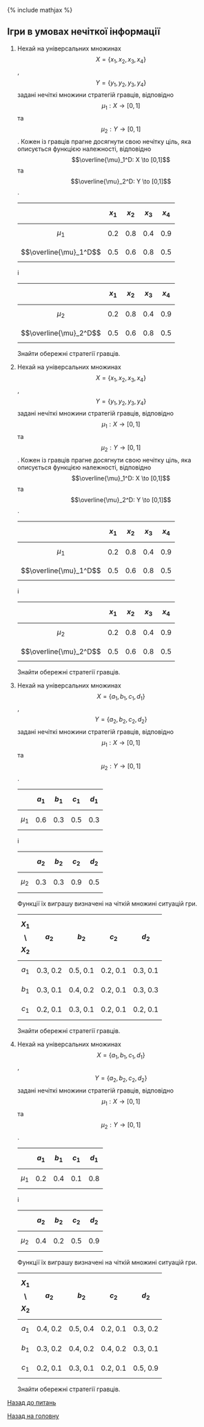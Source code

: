 <!-- 15.05 -->
{% include mathjax %}

## Ігри в умовах нечіткої інформації

1. Нехай на універсальних множинах $$X = \{x_1, x_2, x_3, x_4\}$$, $$Y = \{y_1, y_2, y_3, y_4\}$$ задані нечіткі множини стратегій гравців, відповідно $$\mu_1: X \to [0,1]$$ та $$\mu_2: Y \to [0,1]$$. Кожен із гравців прагне досягнути свою нечітку ціль, яка описується функцією належності, відповідно $$\overline{\mu}_1^D: X \to [0,1]$$ та $$\overline{\mu}_2^D: Y \to [0,1]$$.

	&nbsp; | $$x_1$$ | $$x_2$$ | $$x_3$$ | $$x_4$$
	------ | ------- | ------- | ------- | -------
	$$\mu_1$$ | 0.2 | 0.8 | 0.4 | 0.9
	$$\overline{\mu}_1^D$$ | 0.5 | 0.6 | 0.8 | 0.5

	і

	&nbsp; | $$x_1$$ | $$x_2$$ | $$x_3$$ | $$x_4$$
	------ | ------- | ------- | ------- | -------
	$$\mu_2$$ | 0.2 | 0.8 | 0.4 | 0.9
	$$\overline{\mu}_2^D$$ | 0.5 | 0.6 | 0.8 | 0.5

	Знайти обережні стратегії гравців.

2. Нехай на універсальних множинах $$X = \{x_1, x_2, x_3, x_4\}$$, $$Y = \{y_1, y_2, y_3, y_4\}$$ задані нечіткі множини стратегій гравців, відповідно $$\mu_1: X \to [0,1]$$ та $$\mu_2: Y \to [0,1]$$. Кожен із гравців прагне досягнути свою нечітку ціль, яка описується функцією належності, відповідно $$\overline{\mu}_1^D: X \to [0,1]$$ та $$\overline{\mu}_2^D: Y \to [0,1]$$.

	&nbsp; | $$x_1$$ | $$x_2$$ | $$x_3$$ | $$x_4$$
	------ | ------- | ------- | ------- | -------
	$$\mu_1$$ | 0.2 | 0.8 | 0.4 | 0.9
	$$\overline{\mu}_1^D$$ | 0.5 | 0.6 | 0.8 | 0.5

	і

	&nbsp; | $$x_1$$ | $$x_2$$ | $$x_3$$ | $$x_4$$
	------ | ------- | ------- | ------- | -------
	$$\mu_2$$ | 0.2 | 0.8 | 0.4 | 0.9
	$$\overline{\mu}_2^D$$ | 0.5 | 0.6 | 0.8 | 0.5
	
	Знайти обережні стратегії гравців.

3. Нехай на універсальних множинах $$X = \{a_1, b_1, c_1, d_1\}$$, $$Y = \{a_2, b_2, c_2, d_2\}$$ задані нечіткі множини стратегій гравців, відповідно $$\mu_1: X \to [0,1]$$ та $$\mu_2: Y \to [0,1]$$.

	&nbsp; | $$a_1$$ | $$b_1$$ | $$c_1$$ | $$d_1$$
	------ | ------- | ------- | ------- | -------
	$$\mu_1$$ | 0.6 | 0.3 | 0.5 | 0.3

	і

	&nbsp; | $$a_2$$ | $$b_2$$ | $$c_2$$ | $$d_2$$
	------ | ------- | ------- | ------- | -------
	$$\mu_2$$ | 0.3 | 0.3 | 0.9 | 0.5

	Функції їх виграшу визначені на чіткій множині ситуацій гри.

	$$X_1$$ \ $$X_2$$ | $$a_2$$ | $$b_2$$ | $$c_2$$ | $$d_2$$
	----------------- | ------- | ------- | ------- | -------
	$$a_1$$ | 0.3, 0.2 | 0.5, 0.1 | 0.2, 0.1 | 0.3, 0.1
	$$b_1$$ | 0.3, 0.1 | 0.4, 0.2 | 0.2, 0.1 | 0.3, 0.3
	$$c_1$$ | 0.2, 0.1 | 0.3, 0.1 | 0.2, 0.1 | 0.2, 0.1

	Знайти обережні стратегії гравців.

4. Нехай на універсальних множинах $$X = \{a_1, b_1, c_1, d_1\}$$, $$Y = \{a_2, b_2, c_2, d_2\}$$ задані нечіткі множини стратегій гравців, відповідно $$\mu_1: X \to [0,1]$$ та $$\mu_2: Y \to [0,1]$$.

	&nbsp; | $$a_1$$ | $$b_1$$ | $$c_1$$ | $$d_1$$
	------ | ------- | ------- | ------- | -------
	$$\mu_1$$ | 0.2 | 0.4 | 0.1 | 0.8

	і

	&nbsp; | $$a_2$$ | $$b_2$$ | $$c_2$$ | $$d_2$$
	------ | ------- | ------- | ------- | -------
	$$\mu_2$$ | 0.4 | 0.2 | 0.5 | 0.9

	Функції їх виграшу визначені на чіткій множині ситуацій гри.

	$$X_1$$ \ $$X_2$$ | $$a_2$$ | $$b_2$$ | $$c_2$$ | $$d_2$$
	----------------- | ------- | ------- | ------- | -------
	$$a_1$$ | 0.4, 0.2 | 0.5, 0.4 | 0.2, 0.1 | 0.3, 0.2
	$$b_1$$ | 0.3, 0.2 | 0.4, 0.2 | 0.4, 0.2 | 0.3, 0.1
	$$c_1$$ | 0.2, 0.1 | 0.3, 0.1 | 0.2, 0.1 | 0.5, 0.9

	Знайти обережні стратегії гравців.

[Назад до питань](README.md)

[Назад на головну](../README.md)
